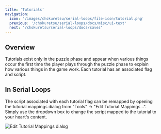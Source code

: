 ```yaml
---
title: 'Tutorials'
navigation:
  icon: '/images/chokuretsu/serial-loops/file-icon/tutorial.png'
  previous: '/chokuretsu/serial-loops/docs/misc/ui-text'
  next: '/chokuretsu/serial-loops/docs/saves'
---
```


## Overview
Tutorials exist only in the puzzle phase and appear when various things occur the first time the player plays through the puzzle phase
to explain how various things in the game work. Each tutorial has an associated flag and script.

## In Serial Loops
The script associated with each tutorial flag can be remapped by opening the tutorial mappings dialog from "Tools" &rarr; "Edit Tutorial Mappings...".
Simply use the dropdown box to change the script mapped to the tutorial to your heart's content.

![Edit Tutorial Mappings dialog](/images/chokuretsu/serial-loops/tutorial-mapping-editing.png)